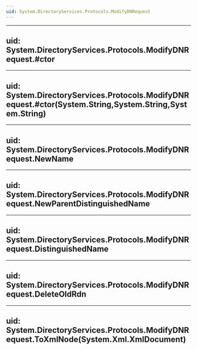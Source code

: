 ```yaml
---
uid: System.DirectoryServices.Protocols.ModifyDNRequest
---
```


---
uid: System.DirectoryServices.Protocols.ModifyDNRequest.#ctor
---

---
uid: System.DirectoryServices.Protocols.ModifyDNRequest.#ctor(System.String,System.String,System.String)
---

---
uid: System.DirectoryServices.Protocols.ModifyDNRequest.NewName
---

---
uid: System.DirectoryServices.Protocols.ModifyDNRequest.NewParentDistinguishedName
---

---
uid: System.DirectoryServices.Protocols.ModifyDNRequest.DistinguishedName
---

---
uid: System.DirectoryServices.Protocols.ModifyDNRequest.DeleteOldRdn
---

---
uid: System.DirectoryServices.Protocols.ModifyDNRequest.ToXmlNode(System.Xml.XmlDocument)
---
